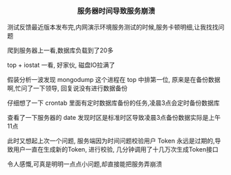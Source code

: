 ### <center>服务器时间导致服务崩溃</center>

测试反馈最近版本发布完,内网演示环境服务测试的时候,服务卡顿明细,让我找找问题

爬到服务器上一看,数据库负载到了20多

top + iostat 一看, 好家伙, 磁盘IO拉满了

假装分析一波发现 mongodump 这个进程在 top 中排第一位, 原来是在备份数据啊,忙问了一下领导, 回复说没有进行数据备份

仔细想了一下 crontab 里面有定时数据库备份的任务,凌晨3点会定时备份数据库

查看了一下服务器的 date 发现时区是标准时区导致凌晨3点备份数据实际是上午11点

此时又想起上次一个问题, 服务端因为时间问题校验用户 Token 永远是过期的,导致用户一直在生成新的Token, 进行校验, 几分钟调用了十几万次生成Token接口

令人感慨,可真是明明一点点小问题,却直接能把服务弄崩溃